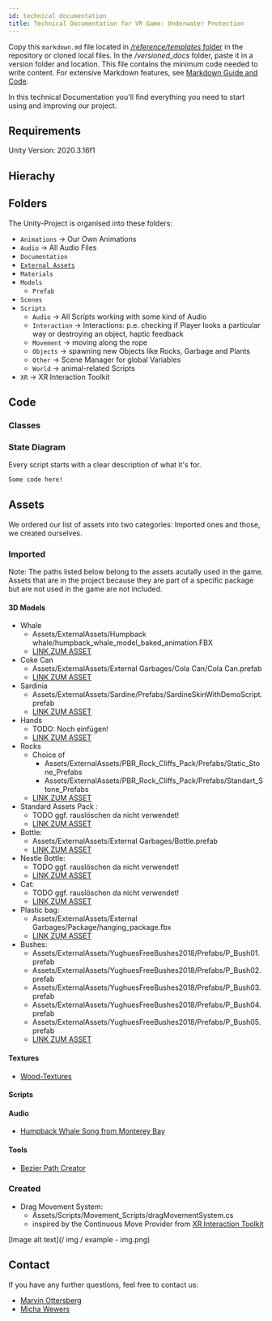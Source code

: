 ```yaml
---
id: technical documentation
title: Technical Documentation for VR Game: Underwater Protection
---
```


Copy this `markdown.md` file located in [*/reference/templates* folder](https://github.com/Unity-Technologies/com.unity.multiplayer.docs/blob/master/reference/templates/markdown.md) in the repository or cloned local files. In the */versioned_docs* folder, paste it in a version folder and location. This file contains the minimum code needed to write content. For extensive Markdown features, see [Markdown Guide and Code](../template.md).

In this technical Documentation you'll find everything you need to start using and improving our project.

## Requirements

Unity Version: 2020.3.16f1

## Hierachy

## Folders

The Unity-Project is organised into these folders:
* `Animations` -> Our Own Animations
* `Audio` -> All Audio Files
* `Documentation` 
* [`External Assets`](#assets)
* `Materials` 
* `Models` 
    * `Prefab`
* `Scenes`
* `Scripts`
    * `Audio` -> All Scripts working with some kind of Audio
    * `Interaction` -> Interactions: p.e. checking if Player looks a particular way or destroying an object, haptic feedback
    * `Movement` -> moving along the rope
    * `Objects` -> spawning new Objects like Rocks, Garbage and Plants
    * `Other` -> Scene Manager for global Variables
    * `World` -> animal-related Scripts
* `XR` -> XR Interaction Toolkit

## Code

### Classes

### State Diagram



Every script starts with a clear description of what it's for.

```markdown title = "Code Example"
Some code here!
```

## Assets

We ordered our list of assets into two categories: Imported ones and those, we created ourselves.

### Imported

Note: The paths listed below belong to the assets acutally used in the game. Assets that are in the project because they
are part of a specific package but are not used in the game are not included.

#### 3D Models

* Whale
    * Assets/ExternalAssets/Humpback whale/humpback_whale_model_baked_animation.FBX
    * [LINK ZUM ASSET](https://assetstore.unity.com/packages/3d/characters/animals/fish/humpback-whale-3547)
* Coke Can
    * Assets/ExternalAssets/External Garbages/Cola Can/Cola Can.prefab
    * [LINK ZUM ASSET](https://assetstore.unity.com/packages/3d/cola-can-96659)
* Sardinia
    * Assets/ExternalAssets/Sardine/Prefabs/SardineSkinWithDemoScript.prefab 
    * [LINK ZUM ASSET](https://assetstore.unity.com/packages/3d/characters/animals/fish/sardine-37963)
* Hands
    * TODO: Noch einfügen!
    * [LINK ZUM ASSET](https://github.com/Novaborn-dev/VR-Hands-with-Unity-XR)
* Rocks
    * Choice of 
        * Assets/ExternalAssets/PBR_Rock_Cliffs_Pack/Prefabs/Static_Stone_Prefabs
        * Assets/ExternalAssets/PBR_Rock_Cliffs_Pack/Prefabs/Standart_Stone_Prefabs  
    * [LINK ZUM ASSET](https://assetstore.unity.com/packages/3d/props/exterior/pbr-rock-cliffs-pack-105772)
* Standard Assets Pack : 
    * TODO ggf. rauslöschen da nicht verwendet!
    * [LINK ZUM ASSET](https://assetstore.unity.com/packages/essentials/asset-packs/standard-assets-for-unity-2018-4-32351)
* Bottle: 
    * Assets/ExternalAssets/External Garbages/Bottle.prefab
    * [LINK ZUM ASSET](https://blendswap.com/blend/2410)
* Nestle Bottle: 
    *  TODO ggf. rauslöschen da nicht verwendet!
    * [LINK ZUM ASSET](https://free3d.com/3d-model/plastic-bottle-14620.html)
* Cat:
    *  TODO ggf. rauslöschen da nicht verwendet!
    * [LINK ZUM ASSET](https://www.thingiverse.com/thing:923108/files)
* Plastic bag:
    * Assets/ExternalAssets/External Garbages/Package/hanging_package.fbx
    * [LINK ZUM ASSET](https://www.turbosquid.com/3d-models/3d-model-pbr-glossiness-1703956#)
* Bushes:
    * Assets/ExternalAssets/YughuesFreeBushes2018/Prefabs/P_Bush01.prefab
    * Assets/ExternalAssets/YughuesFreeBushes2018/Prefabs/P_Bush02.prefab
    * Assets/ExternalAssets/YughuesFreeBushes2018/Prefabs/P_Bush03.prefab
    * Assets/ExternalAssets/YughuesFreeBushes2018/Prefabs/P_Bush04.prefab
    * Assets/ExternalAssets/YughuesFreeBushes2018/Prefabs/P_Bush05.prefab
    * [LINK ZUM ASSET](https://assetstore.unity.com/packages/3d/vegetation/plants/yughues-free-bushes-13168)

#### Textures

* [Wood-Textures](https://assetstore.unity.com/packages/2d/textures-materials/wood/hand-painted-seamless-wood-texture-vol-6-162145)

#### Scripts

#### Audio

* [Humpback Whale Song from Monterey Bay](https://www.youtube.com/watch?v=5tRMqbPH_pk)

#### Tools

* [Bezier Path Creator](https://assetstore.unity.com/packages/tools/utilities/b-zier-path-creator-136082)

### Created

* Drag Movement System: 
    * Assets/Scripts/Movement_Scripts/dragMovementSystem.cs
    * inspired by the Continuous Move Provider from [XR Interaction Toolkit](https://docs.unity3d.com/Packages/com.unity.xr.interaction.toolkit@0.9/manual/index.html)






[Image alt text](/ img / example - img.png)


## Contact

If you have any further questions, feel free to contact us:
* [Marvin Ottersberg](mailto:marvin.ottersberg@student.fh-kiel.de)
* [Micha Wewers](mailto:micha.t.wewers@student.fh-kiel.de)